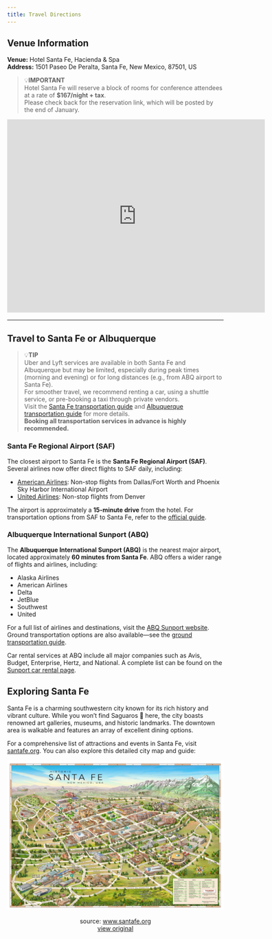 ```yaml
---
title: Travel Directions
---
```


## Venue Information

**Venue:** Hotel Santa Fe, Hacienda & Spa  
**Address:** 1501 Paseo De Peralta, Santa Fe, New Mexico, 87501, US  

> 💡**IMPORTANT**  
> Hotel Santa Fe will reserve a block of rooms for conference attendees at a rate of **$167/night + tax**.  
> Please check back for the reservation link, which will be posted by the end of January.  

<iframe src="https://www.google.com/maps/embed?pb=!1m18!1m12!1m3!1d12963.144970608168!2d-105.95771882166181!3d35.682264999999994!2m3!1f0!2f0!3f0!3m2!1i1024!2i768!4f13.1!3m3!1m2!1s0x871850420ac6ddeb%3A0x51d872cd9038dce7!2sHotel%20Santa%20Fe%2C%20Hacienda%20%26%20Spa!5e0!3m2!1sen!2sus!4v1737486154431!5m2!1sen!2sus" width="600" height="450" style="border:0;" allowfullscreen="" loading="lazy" referrerpolicy="no-referrer-when-downgrade"></iframe>

---

## Travel to Santa Fe or Albuquerque

> 💡**TIP**   
> Uber and Lyft services are available in both Santa Fe and Albuquerque but may be limited, especially during peak times (morning and evening) or for long distances (e.g., from ABQ airport to Santa Fe).  
> For smoother travel, we recommend renting a car, using a shuttle service, or pre-booking a taxi through private vendors.  
> Visit the [Santa Fe transportation guide](https://flysantafe.com/airport/transportation/) and [Albuquerque transportation guide](https://www.abqsunport.com/ground-transportation/) for more details.  
> **Booking all transportation services in advance is highly recommended.**

### Santa Fe Regional Airport (SAF)

The closest airport to Santa Fe is the **Santa Fe Regional Airport (SAF)**. Several airlines now offer direct flights to SAF daily, including:

- [American Airlines](https://www.aa.com): Non-stop flights from Dallas/Fort Worth and Phoenix Sky Harbor International Airport  
- [United Airlines](https://www.united.com): Non-stop flights from Denver  

The airport is approximately a **15-minute drive** from the hotel. For transportation options from SAF to Santa Fe, refer to the [official guide](https://flysantafe.com/airport/transportation/).

### Albuquerque International Sunport (ABQ)

The **Albuquerque International Sunport (ABQ)** is the nearest major airport, located approximately **60 minutes from Santa Fe**. ABQ offers a wider range of flights and airlines, including:

- Alaska Airlines  
- American Airlines  
- Delta  
- JetBlue  
- Southwest  
- United  

For a full list of airlines and destinations, visit the [ABQ Sunport website](https://www.abqsunport.com/airlines-destinations/). Ground transportation options are also available—see the [ground transportation guide](https://www.abqsunport.com/ground-transportation/).  

Car rental services at ABQ include all major companies such as Avis, Budget, Enterprise, Hertz, and National. A complete list can be found on the [Sunport car rental page](https://www.abqsunport.com/rental-cars/).

## Exploring Santa Fe

Santa Fe is a charming southwestern city known for its rich history and vibrant culture. While you won’t find Saguaros 🌵 here, the city boasts renowned art galleries, museums, and historic landmarks. The downtown area is walkable and features an array of excellent dining options.

For a comprehensive list of attractions and events in Santa Fe, visit [santafe.org](https://www.santafe.org). You can also explore this detailed city map and guide:  

![Santa Fe Map](/assets/santa_fe_map.jpg)

<p style="text-align: center;">
source: <a href="https://www.santafe.org">www.santafe.org</a>       
<br>
<a href="https://www.santafe.org/visiting-santa-fe/neighborhoods/maps/">view original</a>
</p>   
